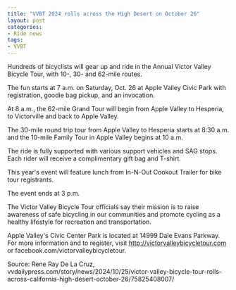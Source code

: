 ```yaml
---
title: "VVBT 2024 rolls across the High Desert on October 26"
layout: post
categories:
- Ride news
tags: 
- VVBT
---
```


Hundreds of bicyclists will gear up and ride in the Annual Victor Valley Bicycle Tour, with 10-, 30- and 62-mile routes. 

The fun starts at 7 a.m. on Saturday, Oct. 26 at Apple Valley Civic Park with registration, goodie bag pickup, and an invocation.

At 8 a.m., the 62-mile Grand Tour will begin from Apple Valley to Hesperia, to Victorville and back to Apple Valley. 

The 30-mile round trip tour from Apple Valley to Hesperia starts at 8:30 a.m. and the 10-mile Family Tour in Apple Valley begins at 10 a.m. 

The ride is fully supported with various support vehicles and SAG stops. Each rider will receive a complimentary gift bag and T-shirt. 

This year's event will feature lunch from In-N-Out Cookout Trailer for bike tour registrants.

The event ends at 3 p.m. 

The Victor Valley Bicycle Tour officials say their mission is to raise awareness of safe bicycling in our communities and promote cycling as a healthy lifestyle for recreation and transportation.

Apple Valley's Civic Center Park is located at 14999 Dale Evans Parkway. For more information and to register, visit http://victorvalleybicycletour.com or facebook.com/victorvalleybicycletour.

Source: Rene Ray De La Cruz, vvdailypress.com/story/news/2024/10/25/victor-valley-bicycle-tour-rolls-across-california-high-desert-october-26/75825408007/
